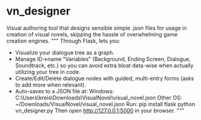 # vn_designer
Visual authoring tool that designs sensible simple .json files for usage in creation of visual novels, skipping the hassle of overwhelming game creation engines.
"""
Through Flask, lets you:
- Visualize your dialogue tree as a graph.
- Manage ID->name "Variables" (Background, Ending Screen, Dialogue, Soundtrack, etc.) so you can avoid extra bloat data-wise when actually utilizing your tree in code.
- Create/Edit/Delete dialogue nodes with guided, multi-entry forms (asks to add more when relevant).
- Auto-saves to a JSON file at:
    Windows: C:\Users\kreis\Downloads\VisualNovel\visual_novel.json
    Other OS: ~/Downloads/VisualNovel/visual_novel.json
Run:
    pip install flask
    python vn_designer.py
Then open http://127.0.0.1:5000 in your browser.
"""
